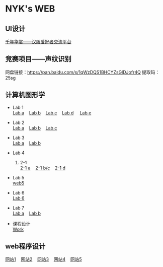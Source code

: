 # NYK's WEB
## UI设计
[千年华裳——汉服爱好者交流平台](/ui/index.html)
## 竞赛项目——声纹识别
网盘链接：https://pan.baidu.com/s/1qWzDQS1BHCYZsGlDJofr4Q
提取码：25sg
## 计算机图形学
- Lab 1 <br>
[Lab a](/webGL/web/a.html) &nbsp;&nbsp;  [Lab b](/webGL/web/b.html)   &nbsp;&nbsp;
 [Lab c](/webGL/web/c.html)  &nbsp;&nbsp;  [Lab d](/webGL/web/d.html) &nbsp; &nbsp;  [Lab e](/webGL/web/e.html)

- Lab 2  <br>
  [Lab a](/webGL/web2/a.html) &nbsp;&nbsp;  [Lab b](/webGL/web2/b.html)   &nbsp;&nbsp;
 [Lab c](/webGL/web2/c.html)  &nbsp;&nbsp;
- Lab 3  <br>
  [Lab a](/webGL/web3/a.html) &nbsp;&nbsp; [Lab b](/webGL/web3/b.html) &nbsp;&nbsp; 

- Lab 4  <br>
  1. 2-1  <br>
  [2-1 a](/webGL/web4/2-1a.html) &nbsp;&nbsp; [2-1 b/c](/webGL/web4/2-1bc.html) &nbsp;&nbsp;
 [2-1 d](/webGL/web4/2-1d.html) &nbsp;&nbsp; 
  
 - Lab 5  <br>
 [web5](/webGL/web5/web5.html) &nbsp;&nbsp;
  
 - Lab 6  <br>
 [Lab 6](/webGL/web6/6.html) &nbsp;&nbsp;

 - Lab 7  <br>
 [Lab a](/webGL/web7/01.html) &nbsp;&nbsp; [Lab b](/webGL/web7/b.html) &nbsp;&nbsp;

- 课程设计 <br>  [Work](/webGL/web8/work.html)

## web程序设计
 [网站1](/web/1/重生之门2.html) &nbsp;&nbsp; [网站2](/web/2/index.html) &nbsp;&nbsp; 
 [网站3](/web/3/index.html) &nbsp;&nbsp; [网站4](/web/4/index.html) &nbsp;&nbsp; [网站5](/web/5/index.html) &nbsp;&nbsp;

